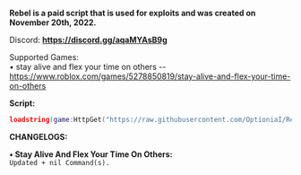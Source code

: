 **Rebel is a paid script that is used for exploits and was created on November 20th, 2022.**

Discord: **https://discord.gg/aqaMYAsB9g**

Supported Games:                                                                                                                                            
•  stay alive and flex your time on others -- https://www.roblox.com/games/5278850819/stay-alive-and-flex-your-time-on-others

**__Script:__**

```lua
loadstring(game:HttpGet("https://raw.githubusercontent.com/OptioniaI/Rebel/main/main.lua"))();
```


**CHANGELOGS:**

**• Stay Alive And Flex Your Time On Others:**                                                                                                                                
`Updated + nil Command(s).`
